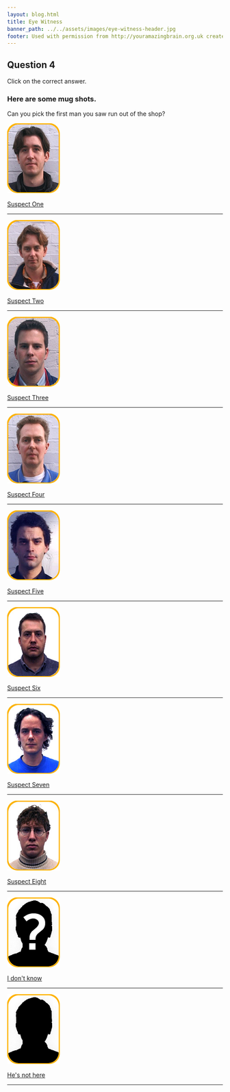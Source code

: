 ```yaml
---
layout: blog.html
title: Eye Witness
banner_path: ../../assets/images/eye-witness-header.jpg
footer: Used with permission from http://youramazingbrain.org.uk created by At-Bristol Science centre
---
```


## Question 4

Click on the correct answer.

### Here are some mug shots.
Can you pick the first man you saw run out of the shop?

[![](../../assets/images/eye-witness-mug01.jpg)](page11.html)

[](page11.html)[Suspect One](page11.html)

---

[![](../../assets/images/eye-witness-mug02.jpg)](page11.html)

[](page11.html)[Suspect Two](page11.html)

---

[![](../../assets/images/eye-witness-mug03.jpg)](page11.html)

[](page11.html)[Suspect Three](page11.html)

---

[![](../../assets/images/eye-witness-mug04.jpg)](page11.html)

[](page11.html)[Suspect Four](page11.html)

---

[![](../../assets/images/eye-witness-mug05.jpg)](page11.html)

[](page11.html)[Suspect Five](page11.html)

---

[![](../../assets/images/eye-witness-mug06.jpg)](page11.html)

[](page11.html)[Suspect Six](page11.html)

---

[![](../../assets/images/eye-witness-mug07.jpg)](page11.html)

[](page11.html)[Suspect Seven](page11.html)

---

[![](../../assets/images/eye-witness-mug08.jpg)](page11.html)

[](page11.html)[Suspect Eight](page11.html)

---

[![](../../assets/images/eye-witness-mug09.gif)](page12.html)

[](page12.html)[I don't know](page12.html)

---

[![](../../assets/images/eye-witness-mug10.gif)](page13.html)

[](page13.html)[He's not here](page13.html)

---


